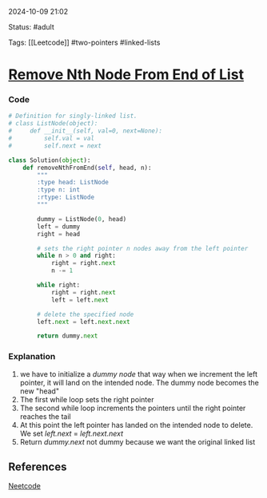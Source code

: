 
2024-10-09  21:02

Status:  #adult

Tags: [[Leetcode]] #two-pointers #linked-lists 

# [Remove Nth Node From End of List](https://leetcode.com/problems/remove-nth-node-from-end-of-list/)

### Code

```python
# Definition for singly-linked list.
# class ListNode(object):
#     def __init__(self, val=0, next=None):
#         self.val = val
#         self.next = next

class Solution(object):
    def removeNthFromEnd(self, head, n):
        """
        :type head: ListNode
        :type n: int
        :rtype: ListNode
        """

        dummy = ListNode(0, head)
        left = dummy
        right = head

		# sets the right pointer n nodes away from the left pointer
        while n > 0 and right:
            right = right.next
            n -= 1

        while right:
            right = right.next
            left = left.next

		# delete the specified node
        left.next = left.next.next

        return dummy.next
```

### Explanation
1. we have to initialize a *dummy node* that way when we increment the left pointer, it will land on the intended node. The dummy node becomes the new "head"
2. The first while loop sets the right pointer
3. The second while loop increments the pointers until the right pointer reaches the tail
4. At this point the left pointer has landed on the intended node to delete. We set *left.next* = *left.next.next*
5. Return *dummy.next* not dummy because we want the original linked list
## References
[Neetcode](https://leetcode.com/problems/remove-nth-node-from-end-of-list/submissions/1417644681/)


